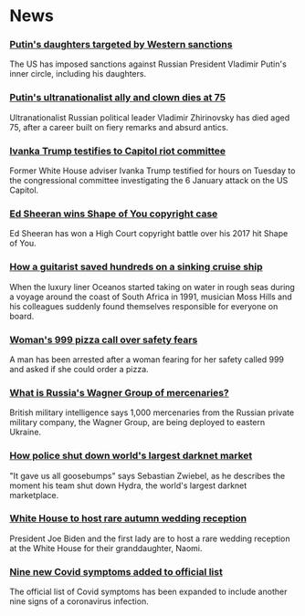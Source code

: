 # News
### [Putin's daughters targeted by Western sanctions](https://www.bbc.com/news/world-us-canada-61005388)
The US has imposed sanctions against Russian President Vladimir Putin's inner circle, including his daughters.
### [Putin's ultranationalist ally and clown dies at 75](https://www.bbc.com/news/world-europe-61008292)
Ultranationalist Russian political leader Vladimir Zhirinovsky has died aged 75, after a career built on fiery remarks and absurd antics.
### [Ivanka Trump testifies to Capitol riot committee](https://www.bbc.com/news/world-us-canada-61004345)
Former White House adviser Ivanka Trump testified for hours on Tuesday to the congressional committee investigating the 6 January attack on the US Capitol. 
### [Ed Sheeran wins Shape of You copyright case](https://www.bbc.com/news/entertainment-arts-61006984)
Ed Sheeran has won a High Court copyright battle over his 2017 hit Shape of You.
### [How a guitarist saved hundreds on a sinking cruise ship](https://www.bbc.com/news/world-africa-60841291)
When the luxury liner Oceanos started taking on water in rough seas during a voyage around the coast of South Africa in 1991, musician Moss Hills and his colleagues suddenly found themselves responsible for everyone on board.  
### [Woman's 999 pizza call over safety fears](https://www.bbc.com/news/uk-england-york-north-yorkshire-61012000)
A man has been arrested after a woman fearing for her safety called 999 and asked if she could order a pizza.
### [What is Russia's Wagner Group of mercenaries?](https://www.bbc.com/news/world-60947877)
British military intelligence says 1,000 mercenaries from the Russian private military company, the Wagner Group, are being deployed to eastern Ukraine.
### [How police shut down world's largest darknet market](https://www.bbc.com/news/technology-61002904)
"It gave us all goosebumps" says Sebastian Zwiebel, as he describes the moment his team shut down Hydra, the world's largest darknet marketplace.
### [White House to host rare autumn wedding reception](https://www.bbc.com/news/world-us-canada-60999246)
President Joe Biden and the first lady are to host a rare wedding reception at the White House for their granddaughter, Naomi. 
### [Nine new Covid symptoms added to official list](https://www.bbc.com/news/health-60982070)
The official list of Covid symptoms has been expanded to include another nine signs of a coronavirus infection.
